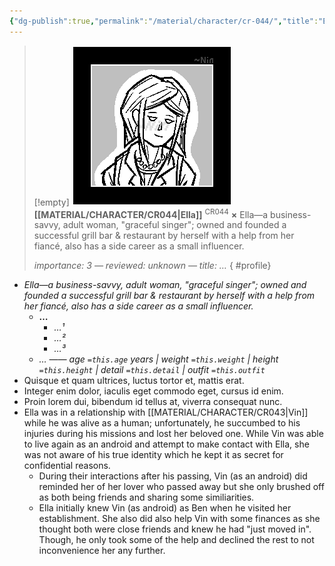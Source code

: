 ```yaml
---
{"dg-publish":true,"permalink":"/material/character/cr-044/","title":"Ella","tags":["-character"]}
---
```


>[!empty]
> ![RESOURCE/ASSET/ICON/CR044.png|icon](/img/user/RESOURCE/ASSET/ICON/CR044.png) <b class="title">[[MATERIAL/CHARACTER/CR044\|Ella]]</b> <sup class="title">CR044</sup> <b>×</b>
> Ella—a business-savvy, adult woman, "graceful singer"; owned and founded a successful grill bar & restaurant by herself with a help from her fiancé, also has a side career as a small influencer.
> 
> <i class="small">importance: 3 — reviewed: unknown — title: …</i>
{ #profile}


- *Ella—a business-savvy, adult woman, "graceful singer"; owned and founded a successful grill bar & restaurant by herself with a help from her fiancé, also has a side career as a small influencer.*
	- **…**
		- *…¹*
		- *…²*
		- *…³*
	- *… —— age `=this.age` years | weight `=this.weight` | height `=this.height` | detail `=this.detail` | outfit `=this.outfit`*
- Quisque et quam ultrices, luctus tortor et, mattis erat.
- Integer enim dolor, iaculis eget commodo eget, cursus id enim.
- Proin lorem dui, bibendum id tellus at, viverra consequat nunc.
- Ella was in a relationship with [[MATERIAL/CHARACTER/CR043\|Vin]] while he was alive as a human; unfortunately, he succumbed to his injuries during his missions and lost her beloved one. While Vin was able to live again as an android and attempt to make contact with Ella, she was not aware of his true identity which he kept it as secret for confidential reasons.
	- During their interactions after his passing, Vin (as an android) did reminded her of her lover who passed away but she only brushed off as both being friends and sharing some similiarities.
	- Ella initially knew Vin (as android) as Ben when he visited her establishment. She also did also help Vin with some finances as she thought both were close friends and knew he had "just moved in". Though, he only took some of the help and declined the rest to not inconvenience her any further.